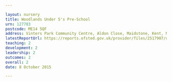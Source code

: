 ```yaml
---

layout: nursery
title: Woodlands Under 5's Pre-School
urn: 127783
postcode: ME14 5QF
address: Vinters Park Community Centre, Aldon Close, Maidstone, Kent, ME14 5QF
latestReportUrl: https://reports.ofsted.gov.uk/provider/files/2517907/urn/127783.pdf
teaching: 2
development: 2
leadership: 2
outcomes: 2
overall: 2
date: 8 October 2015

---
```

